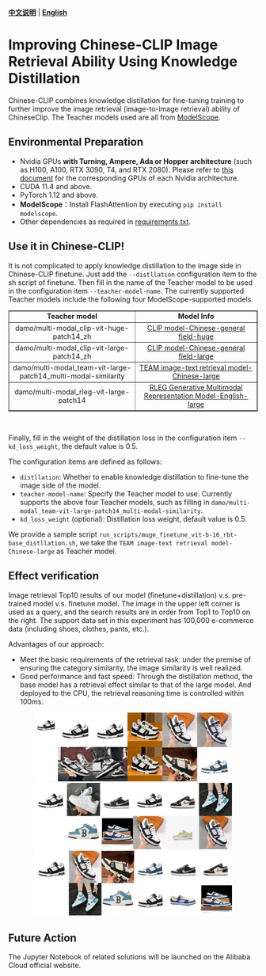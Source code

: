 [**中文说明**](distillation.md) | [**English**](distillation_En.md)

# Improving Chinese-CLIP Image Retrieval Ability Using Knowledge Distillation

Chinese-CLIP combines knowledge distillation for fine-tuning training to further improve the image retrieval (image-to-image retrieval) ability of ChineseClip. The Teacher models used are all from [ModelScope](https://github.com/modelscope/modelscope).

## Environmental Preparation

+ Nvidia GPUs **with Turning, Ampere, Ada or Hopper architecture** (such as H100, A100, RTX 3090, T4, and RTX 2080). Please refer to [this document](https://en.wikipedia.org/wiki/CUDA#GPUs_supported) for the corresponding GPUs of each Nvidia architecture.
+ CUDA 11.4 and above.
+ PyTorch 1.12 and above.
+ **ModelScope**：Install FlashAttention by executing `pip install modelscope`.
+ Other dependencies as required in [requirements.txt](requirements.txt).

## Use it in Chinese-CLIP!
It is not complicated to apply knowledge distillation to the image side in Chinese-CLIP finetune. Just add the `--distllation` configuration item to the sh script of finetune.
Then fill in the name of the Teacher model to be used in the configuration item `--teacher-model-name`. The currently supported Teacher models include the following four ModelScope-supported models.
<table border="1" width="120%">
    <tr align="center">
        <td><b>Teacher model</b></td><td><b>Model Info</b></td>
    </tr>  
	<tr align="center">
        <td>damo/multi-modal_clip-vit-huge-patch14_zh</td><td><a href="https://www.modelscope.cn/models/damo/multi-modal_clip-vit-huge-patch14_zh/summary">CLIP model-Chinese-general field-huge</a></td>
    </tr>
	<tr align="center">
        <td>damo/multi-modal_clip-vit-large-patch14_zh</td><td><a href="https://www.modelscope.cn/models/damo/multi-modal_clip-vit-large-patch14_zh/summary">CLIP model-Chinese-general field-large</a></td>
    </tr>	    
    </tr>
	<tr align="center">
        <td>damo/multi-modal_team-vit-large-patch14_multi-modal-similarity</td><td><a href="https://www.modelscope.cn/models/damo/multi-modal_team-vit-large-patch14_multi-modal-similarity/summary">TEAM image-text retrieval model-Chinese-large</a></td>
    </tr>  
	<tr align="center">
        <td>damo/multi-modal_rleg-vit-large-patch14</td><td><a href="https://www.modelscope.cn/models/damo/multi-modal_rleg-vit-large-patch14/summary">RLEG Generative Multimodal Representation Model-English-large</a></td>
</table>
<br>

Finally, fill in the weight of the distillation loss in the configuration item `--kd_loss_weight`, the default value is 0.5.

The configuration items are defined as follows:
+ `distllation`: Whether to enable knowledge distillation to fine-tune the image side of the model.
+ `teacher-model-name`: Specify the Teacher model to use. Currently supports the above four Teacher models, such as filling in `damo/multi-modal_team-vit-large-patch14_multi-modal-similarity`.
+ `kd_loss_weight` (optional): Distillation loss weight, default value is 0.5.

We provide a sample script `run_scripts/muge_finetune_vit-b-16_rbt-base_distllation.sh`, we take the `TEAM image-text retrieval model-Chinese-large` as Teacher model.

## Effect verification
Image retrieval Top10 results of our model (finetune+distillation) v.s. pre-trained model v.s. finetune model. The image in the upper left corner is used as a query, and the search results are in order from Top1 to Top10 on the right. The support data set in this experiment has 100,000 e-commerce data (including shoes, clothes, pants, etc.).

Advantages of our approach:
+ Meet the basic requirements of the retrieval task: under the premise of ensuring the category similarity, the image similarity is well realized.
+ Good performance and fast speed: Through the distillation method, the base model has a retrieval effect similar to that of the large model. And deployed to the CPU, the retrieval reasoning time is controlled within 100ms.

<p style="text-align: center;">
    <img src="examples/image_retrieval_result1.jpg" width="400" /><br>
    <img src="examples/image_retrieval_result3.jpg" width="400" /><br>
    <img src="examples/image_retrieval_result2.jpg" width="400" /><br>
</p>

## Future Action
The Jupyter Notebook of related solutions will be launched on the Alibaba Cloud official website.
